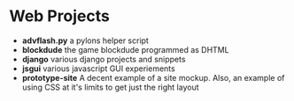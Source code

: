# Web Projects

 * **advflash.py** a pylons helper script
 * **blockdude** the game blockdude programmed as DHTML
 * **django** various django projects and snippets
 * **jsgui** various javascript GUI experiements
 * **prototype-site** A decent example of a site mockup. Also, an example of using CSS at it's limits to get just the right layout
